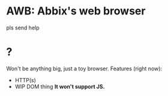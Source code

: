 # AWB: Abbix's web browser
pls send help


# ?
Won't be anything big, just a toy browser.
Features (right now):
- HTTP(s)
- WIP DOM thing
**It won't support JS.**
